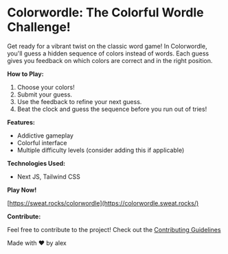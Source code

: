 # Colorwordle: The Colorful Wordle Challenge!

Get ready for a vibrant twist on the classic word game!  In Colorwordle, you'll guess a hidden sequence of colors instead of words.  Each guess gives you feedback on which colors are correct and in the right position.

**How to Play:**

1.  Choose your colors!
2.  Submit your guess.
3.  Use the feedback to refine your next guess.
4.  Beat the clock and guess the sequence before you run out of tries!

**Features:**

*   Addictive gameplay
*   Colorful interface
*   Multiple difficulty levels (consider adding this if applicable)

**Technologies Used:**

*   Next JS, Tailwind CSS


**Play Now!**

[https://sweat.rocks/colorwordle](https://colorwordle.sweat.rocks/)

**Contribute:**

Feel free to contribute to the project!  Check out the [Contributing Guidelines](CONTRIBUTING.md)

Made with ❤️ by alex
